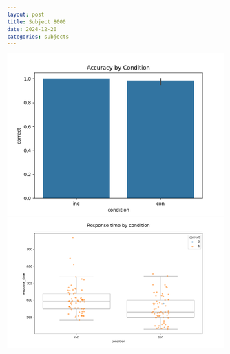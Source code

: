 ```yaml
---
layout: post
title: Subject 8000
date: 2024-12-20
categories: subjects
---
```


![](data/8000/run-24/8000_NF_acc.png)
![](data/8000/run-24/8000_NF_rt.png)
